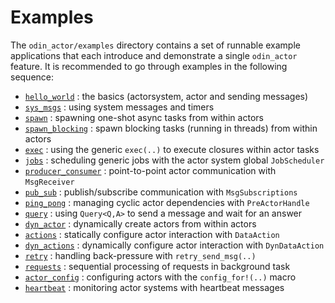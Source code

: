 # Examples

The `odin_actor/examples` directory contains a set of runnable example applications that each introduce and demonstrate a single
`odin_actor` feature. It is recommended to go through examples in the following sequence: 

- [`hello_world`](odin_actor/examples/hello_world.md) : the basics (actorsystem, actor and sending messages) 
- [`sys_msgs`](odin_actor/examples/sys_msgs.md) : using system messages and timers
- [`spawn`](odin_actor/examples/spawn.md) : spawning one-shot async tasks from within actors
- [`spawn_blocking`](odin_actor/examples/spawn_blocking.md) : spawn blocking tasks (running in threads) from within actors
- [`exec`](odin_actor/examples/exec.md) : using the generic `exec(..)` to execute closures within actor tasks
- [`jobs`](odin_actor/examples/jobs.md) : scheduling generic jobs with the actor system global `JobScheduler`
- [`producer_consumer`](odin_actor/examples/producer_consumer.md) : point-to-point actor communication with `MsgReceiver`
- [`pub_sub`](odin_actor/examples/pub_sub.md) : publish/subscribe communication with `MsgSubscriptions`
- [`ping_pong`](odin_actor/examples/pin_pong.md) : managing cyclic actor dependencies with `PreActorHandle`
- [`query`](odin_actor/examples/query.md) : using `Query<Q,A>` to send a message and wait for an answer 
- [`dyn_actor`](odin_actor/examples/dyn_actor.md) : dynamically create actors from within actors
- [`actions`](odin_actor/examples/actions.md) : statically configure actor interaction with `DataAction`
- [`dyn_actions`](odin_actor/examples/dyn_actions.md) : dynamically configure actor interaction with `DynDataAction`
- [`retry`](odin_actor/examples/retry.md) : handling back-pressure with `retry_send_msg(..)`
- [`requests`](odin_actor/examples/requests.md) : sequential processing of requests in background task
- [`actor_config`](odin_actor/examples/actor_config.md) : configuring actors with the `config_for!(..)` macro
- [`heartbeat`](odin_actor/examples/heartbeat.md) : monitoring actor systems with heartbeat messages
